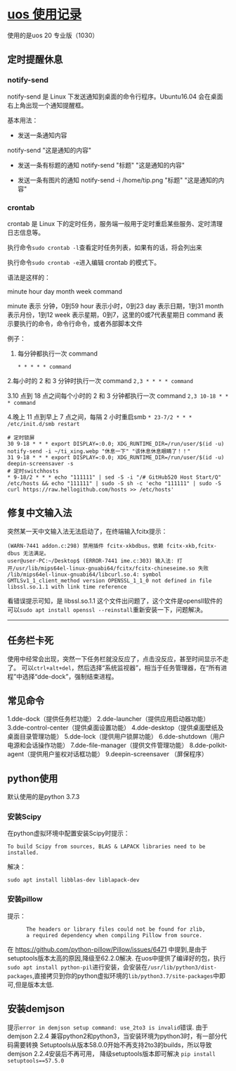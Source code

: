 # [uos 使用记录](https://github.com/zhizunbao84/mygitblog/issues/6)

使用的是uos 20 专业版（1030）

## 定时提醒休息
### notify-send
notify-send 是 Linux 下发送通知到桌面的命令行程序。Ubuntu16.04 会在桌面右上角出现一个通知提醒框。

基本用法：

- 发送一条通知内容

notify-send "这是通知的内容"

- 发送一条有标题的通知
notify-send "标题" "这是通知的内容"

- 发送一条有图片的通知
notify-send -i /home/tip.png "标题" "这是通知的内容"

### crontab
crontab 是 Linux 下的定时任务，服务端一般用于定时重启某些服务、定时清理日志信息等。

执行命令`sudo crontab -l`查看定时任务列表，如果有的话，将会列出来

执行命令`sudo crontab -e`进入编辑 crontab 的模式下。

语法是这样的：

minute hour day month week command

minute 表示 分钟，0到59
hour 表示小时，0到23
day 表示日期，1到31
month 表示月份，1到12
week 表示星期，0到7，这里的0或7代表星期日
command 表示要执行的命令，命令行命令，或者外部脚本文件

例子：

1. 每分钟都执行一次 command

    `* * * * * command`

2.每小时的 2 和 3 分钟时执行一次 command
   `2,3 * * * * command`

3.10 点到 18 点之间每个小时的 2 和 3 分钟都执行一次 command
     `2,3 10-18 * * * command`

4.晚上 11 点到早上 7 点之间，每隔 2 小时重启smb
    `* 23-7/2 * * * /etc/init.d/smb restart`

```
# 定时锁屏
30 9-18 * * * export DISPLAY=:0.0; XDG_RUNTIME_DIR=/run/user/$(id -u) notify-send -i ~/ti_xing.webp "休息一下" "该休息休息眼睛了！！"
31 9-18 * * * export DISPLAY=:0.0; XDG_RUNTIME_DIR=/run/user/$(id -u) deepin-screensaver -s
# 定时switchhosts
* 9-18/2 * * * echo "111111" | sed -S -i "/# GitHub520 Host Start/Q" /etc/hosts && echo "111111" | sudo -S sh -c 'echo "111111" | sudo -S curl https://raw.hellogithub.com/hosts >> /etc/hosts'
```

## 修复中文输入法
突然某一天中文输入法无法启动了，在终端输入fcitx提示：
```
(WARN-7441 addon.c:298) 禁用插件 fcitx-xkbdbus，依赖 fcitx-xkb,fcitx-dbus 无法满足。
user@user-PC:~/Desktop$ (ERROR-7441 ime.c:303) 输入法: 打开/usr/lib/mips64el-linux-gnuabi64/fcitx/fcitx-chineseime.so 失败 /lib/mips64el-linux-gnuabi64/libcurl.so.4: symbol GMTLSv1_1_client_method version OPENSSL_1_1_0 not defined in file libssl.so.1.1 with link time reference

```
看错误提示可知，是 libssl.so.1.1 这个文件出问题了，这个文件是opensll软件的
可以`sudo apt install openssl --reinstall`重新安装一下，问题解决。

---

## 任务栏卡死
使用中经常会出现，突然一下任务栏就没反应了，点击没反应，甚至时间显示不走了。
可以`ctrl+alt+del`，然后选择“系统监视器”，相当于任务管理器，在“所有进程”中选择“dde-dock”，强制结束进程。

## 常见命令
1.dde-dock（提供任务栏功能）
2.dde-launcher（提供应用启动器功能）
3.dde-control-center（提供桌面设置功能）
4.dde-desktop（提供桌面壁纸及桌面目录管理功能）
5.dde-lock（提供用户锁屏功能）
6.dde-shutdown（用户电源和会话操作功能）
7.dde-file-manager（提供文件管理功能）
8.dde-polkit-agent（提供用户鉴权对话框功能）
9.deepin-screensaver （屏保程序）


## python使用
默认使用的是python 3.7.3
### 安装Scipy
在python虚拟环境中配置安装Scipy时提示：
```
To build Scipy from sources, BLAS & LAPACK libraries need to be installed.
```
解决：
```
sudo apt install libblas-dev liblapack-dev
```
### 安装pillow
提示：
```
      The headers or library files could not be found for zlib,
      a required dependency when compiling Pillow from source.
```
在 https://github.com/python-pillow/Pillow/issues/6471  中提到,是由于setuptools版本太高的原因,降级至62.2.0解决.
在uos中提供了编译好的包，执行`sudo apt install python-pil`进行安装，会安装在`/usr/lib/python3/dist-packages`,直接拷贝到你的python虚拟环境的`lib/python3.7/site-packages`中即可,但是版本太低.

## 安装demjson
提示`error in demjson setup command: use_2to3 is invalid`错误.
由于 demjson 2.2.4 兼容python2和python3，当安装环境为python3时，有一部分代码需要转换
Setuptools从版本58.0.0开始不再支持2to3的builds，所以导致 demjson 2.2.4安装后不再可用，
降级setuptools版本即可解决
`pip install setuptools==57.5.0`